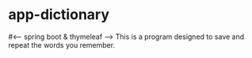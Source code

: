 # app-dictionary
#<-- spring boot & thymeleaf -->
This is a program designed to save and repeat the words you remember.
